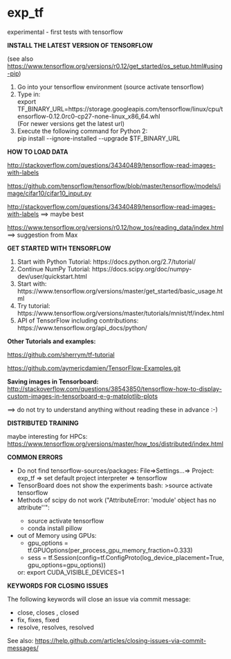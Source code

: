 # exp_tf
experimental - first tests with tensorflow

<b> INSTALL THE LATEST VERSION OF TENSORFLOW </b>

(see also https://www.tensorflow.org/versions/r0.12/get_started/os_setup.html#using-pip)
<ol>
    <li>
    Go into your tensorflow environment (source activate tensorflow)
    </li>
    <li>
    Type in:<br>
    export TF_BINARY_URL=https://storage.googleapis.com/tensorflow/linux/cpu/tensorflow-0.12.0rc0-cp27-none-linux_x86_64.whl <br>
    (For newer versions get the latest url)
    </li>
    <li>
    Execute the following command for Python 2: <br>
    pip install --ignore-installed --upgrade $TF_BINARY_URL
    </li>
</ol>

<b> HOW TO LOAD DATA </b>

http://stackoverflow.com/questions/34340489/tensorflow-read-images-with-labels

https://github.com/tensorflow/tensorflow/blob/master/tensorflow/models/image/cifar10/cifar10_input.py

http://stackoverflow.com/questions/34340489/tensorflow-read-images-with-labels ==> maybe best

https://www.tensorflow.org/versions/r0.12/how_tos/reading_data/index.html ==> suggestion from Max

<b> GET STARTED WITH TENSORFLOW </b>
<ol>
    <li>
    Start with Python Tutorial: https://docs.python.org/2.7/tutorial/
    </li>
    <li>
    Continue NumPy Tutorial: https://docs.scipy.org/doc/numpy-dev/user/quickstart.html
    </li>
    <li>
    Start with: https://www.tensorflow.org/versions/master/get_started/basic_usage.html
    </li>
    <li>
    Try tutorial: https://www.tensorflow.org/versions/master/tutorials/mnist/tf/index.html
    </li>
    <li>
    API of TensorFlow including contributions: https://www.tensorflow.org/api_docs/python/
    </li>
</ol>

<b> Other Tutorials and examples: </b>

https://github.com/sherrym/tf-tutorial

https://github.com/aymericdamien/TensorFlow-Examples.git

<b> Saving images in Tensorboard: </b>
http://stackoverflow.com/questions/38543850/tensorflow-how-to-display-custom-images-in-tensorboard-e-g-matplotlib-plots

==> do not try to understand anything without reading these in advance :-)


<b> DISTRIBUTED TRAINING </b>

maybe interesting for HPCs: https://www.tensorflow.org/versions/master/how_tos/distributed/index.html


<b> COMMON ERRORS </b>

<ul>
    <li>
    Do not find tensorflow-sources/packages:
    File=>Settings...=> Project: exp_tf => set default project interpreter => tensorflow
    <li>
    TensorBoard does not show the experiments
    bash: >source activate tensorflow
    </li>
    <li>
    Methods of scipy do not work ("AttributeError: 'module' object has no attribute'<method>'":
    <ul>
        <li> source activate tensorflow </li>
        <li> conda install pillow </li>
    </ul>
    </li>
    <li>
    out of Memory using GPUs:
    <ul>
        <li> gpu_options = tf.GPUOptions(per_process_gpu_memory_fraction=0.333) </li>
        <li> sess = tf.Session(config=tf.ConfigProto(log_device_placement=True, gpu_options=gpu_options)) </li>
    </ul>
    or:
    export CUDA_VISIBLE_DEVICES=1
    </li>
</ul>

<b> KEYWORDS FOR CLOSING ISSUES </b>

The following keywords will close an issue via commit message:
<ul>
    <li> close, closes , closed </li>
    <li> fix, fixes, fixed </li>
    <li> resolve, resolves, resolved </li>
</ul>

See also: https://help.github.com/articles/closing-issues-via-commit-messages/